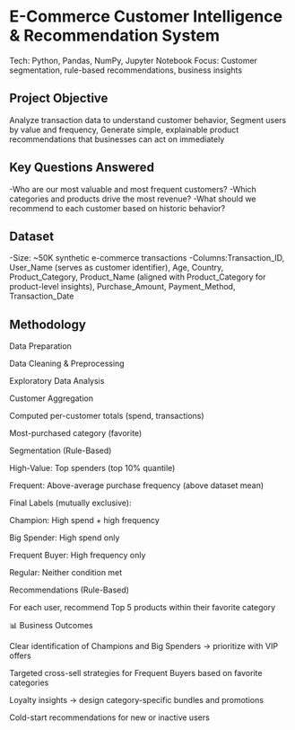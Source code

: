 # E-Commerce Customer Intelligence & Recommendation System

Tech: Python, Pandas, NumPy, Jupyter Notebook
Focus: Customer segmentation, rule-based recommendations, business insights

## Project Objective

Analyze transaction data to understand customer behavior, Segment users by value and frequency, Generate simple, explainable product recommendations that businesses can act on immediately

## Key Questions Answered

-Who are our most valuable and most frequent customers?
-Which categories and products drive the most revenue?
-What should we recommend to each customer based on historic behavior?

## Dataset

-Size: ~50K synthetic e-commerce transactions
-Columns:Transaction_ID, User_Name (serves as customer identifier), Age, Country, Product_Category, Product_Name (aligned with Product_Category for product-level insights), Purchase_Amount, Payment_Method, Transaction_Date

## Methodology

Data Preparation

Data Cleaning & Preprocessing

Exploratory Data Analysis

Customer Aggregation

Computed per-customer totals (spend, transactions)

Most-purchased category (favorite)

Segmentation (Rule-Based)

High-Value: Top spenders (top 10% quantile)

Frequent: Above-average purchase frequency (above dataset mean)

Final Labels (mutually exclusive):

Champion: High spend + high frequency

Big Spender: High spend only

Frequent Buyer: High frequency only

Regular: Neither condition met

Recommendations (Rule-Based)

For each user, recommend Top 5 products within their favorite category

📊 Business Outcomes

Clear identification of Champions and Big Spenders → prioritize with VIP offers

Targeted cross-sell strategies for Frequent Buyers based on favorite categories

Loyalty insights → design category-specific bundles and promotions

Cold-start recommendations for new or inactive users
